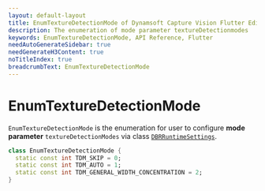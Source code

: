 ```yaml
---
layout: default-layout
title: EnumTextureDetectionMode of Dynamsoft Capture Vision Flutter Edition
description: The enumeration of mode parameter textureDetectionmodes
keywords: EnumTextureDetectionMode, API Reference, Flutter
needAutoGenerateSidebar: true
needGenerateH3Content: true
noTitleIndex: true
breadcrumbText: EnumTextureDetectionMode
---
```


# EnumTextureDetectionMode

`EnumTextureDetectionMode` is the enumeration for user to configure **mode parameter** `textureDetectionModes` via class [`DBRRuntimeSettings`](class-dbr-runtime-settings.md).

```dart
class EnumTextureDetectionMode {
  static const int TDM_SKIP = 0;
  static const int TDM_AUTO = 1;
  static const int TDM_GENERAL_WIDTH_CONCENTRATION = 2;
}
```
